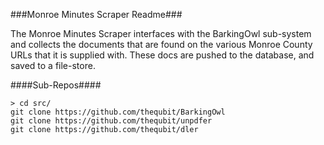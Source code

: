 ###Monroe Minutes Scraper Readme###

The Monroe Minutes Scraper interfaces with the BarkingOwl sub-system and collects the documents that are found on the various Monroe County URLs that it is supplied with.  These docs are pushed to the database, and saved to a file-store.

####Sub-Repos####

    > cd src/
    git clone https://github.com/thequbit/BarkingOwl
    git clone https://github.com/thequbit/unpdfer
    git clone https://github.com/thequbit/dler
    
